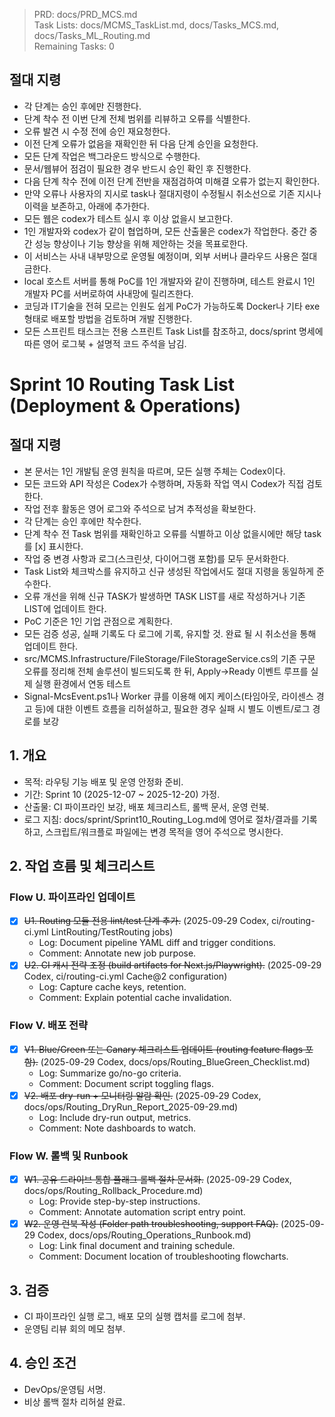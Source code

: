 > PRD: docs/PRD_MCS.md  
> Task Lists: docs/MCMS_TaskList.md, docs/Tasks_MCS.md, docs/Tasks_ML_Routing.md  
> Remaining Tasks: 0

## 절대 지령
- 각 단계는 승인 후에만 진행한다.
- 단계 착수 전 이번 단계 전체 범위를 리뷰하고 오류를 식별한다.
- 오류 발견 시 수정 전에 승인 재요청한다.
- 이전 단계 오류가 없음을 재확인한 뒤 다음 단계 승인을 요청한다.
- 모든 단계 작업은 백그라운드 방식으로 수행한다.
- 문서/웹뷰어 점검이 필요한 경우 반드시 승인 확인 후 진행한다.
- 다음 단계 착수 전에 이전 단계 전반을 재점검하여 미해결 오류가 없는지 확인한다.
- 만약 오류나 사용자의 지시로 task나 절대지령이 수정될시 취소선으로 기존 지시나 이력을 보존하고, 아래에 추가한다.
- 모든 웹은 codex가 테스트 실시 후 이상 없을시 보고한다.
- 1인 개발자와 codex가 같이 협업하며, 모든 산출물은 codex가 작업한다. 중간 중간 성능 향상이나 기능 향상을 위해 제안하는 것을 목표로한다.
- 이 서비스는 사내 내부망으로 운영될 예정이며, 외부 서버나 클라우드 사용은 절대 금한다.
- local 호스트 서버를 통해 PoC를 1인 개발자와 같이 진행하며, 테스트 완료시 1인 개발자 PC를 서버로하여 사내망에 릴리즈한다.
- 코딩과 IT기술을 전혀 모르는 인원도 쉽게 PoC가 가능하도록 Docker나 기타 exe 형태로 배포할 방법을 검토하며 개발 진행한다.
- 모든 스프린트 태스크는 전용 스프린트 Task List를 참조하고, docs/sprint 명세에 따른 영어 로그북 + 설명적 코드 주석을 남김.
# Sprint 10 Routing Task List (Deployment & Operations)

## 절대 지령
- 본 문서는 1인 개발팀 운영 원칙을 따르며, 모든 실행 주체는 Codex이다.
- 모든 코드와 API 작성은 Codex가 수행하며, 자동화 작업 역시 Codex가 직접 검토한다.
- 작업 전후 활동은 영어 로그와 주석으로 남겨 추적성을 확보한다.
- 각 단계는 승인 후에만 착수한다.
- 단계 착수 전 Task 범위를 재확인하고 오류를 식별하고 이상 없을시에만 해당 task를 [x] 표시한다.
- 작업 중 변경 사항과 로그(스크린샷, 다이어그램 포함)를 모두 문서화한다.
- Task List와 체크박스를 유지하고 신규 생성된 작업에서도 절대 지령을 동일하게 준수한다.
- 오류 개선을 위해 신규 TASK가 발생하면 TASK LIST를 새로 작성하거나 기존 LIST에 업데이트 한다.
- PoC 기준은 1인 기업 관점으로 계획한다.
- 모든 검증 성공, 실패 기록도 다 로그에 기록, 유지할 것. 완료 될 시 취소선을 통해 업데이트 한다.
- src/MCMS.Infrastructure/FileStorage/FileStorageService.cs의 기존 구문 오류를 정리해 전체 솔루션이 빌드되도록 한 뒤, Apply→Ready 이벤트 루프를 실제 실행 환경에서 연동 테스트
- Signal-McsEvent.ps1나 Worker 큐를 이용해 에지 케이스(타임아웃, 라이센스 경고 등)에 대한 이벤트 흐름을 리허설하고, 필요한 경우 실패 시 별도 이벤트/로그 경로를 보강

## 1. 개요
- 목적: 라우팅 기능 배포 및 운영 안정화 준비.
- 기간: Sprint 10 (2025-12-07 ~ 2025-12-20) 가정.
- 산출물: CI 파이프라인 보강, 배포 체크리스트, 롤백 문서, 운영 런북.
- 로그 지침: docs/sprint/Sprint10_Routing_Log.md에 영어로 절차/결과를 기록하고, 스크립트/워크플로 파일에는 변경 목적을 영어 주석으로 명시한다.

## 2. 작업 흐름 및 체크리스트
### Flow U. 파이프라인 업데이트
- [x] ~~U1. Routing 모듈 전용 lint/test 단계 추가.~~ (2025-09-29 Codex, ci/routing-ci.yml LintRouting/TestRouting jobs)
  - Log: Document pipeline YAML diff and trigger conditions.
  - Comment: Annotate new job purpose.
- [x] ~~U2. CI 캐시 전략 조정 (build artifacts for Next.js/Playwright).~~ (2025-09-29 Codex, ci/routing-ci.yml Cache@2 configuration)
  - Log: Capture cache keys, retention.
  - Comment: Explain potential cache invalidation.

### Flow V. 배포 전략
- [x] ~~V1. Blue/Green 또는 Canary 체크리스트 업데이트 (routing feature flags 포함).~~ (2025-09-29 Codex, docs/ops/Routing_BlueGreen_Checklist.md)
  - Log: Summarize go/no-go criteria.
  - Comment: Document script toggling flags.
- [x] ~~V2. 배포 dry-run + 모니터링 알람 확인.~~ (2025-09-29 Codex, docs/ops/Routing_DryRun_Report_2025-09-29.md)
  - Log: Include dry-run output, metrics.
  - Comment: Note dashboards to watch.

### Flow W. 롤백 및 Runbook
- [x] ~~W1. 공유 드라이브 통합 플래그 롤백 절차 문서화.~~ (2025-09-29 Codex, docs/ops/Routing_Rollback_Procedure.md)
  - Log: Provide step-by-step instructions.
  - Comment: Annotate automation script entry point.
- [x] ~~W2. 운영 런북 작성 (Folder path troubleshooting, support FAQ).~~ (2025-09-29 Codex, docs/ops/Routing_Operations_Runbook.md)
  - Log: Link final document and training schedule.
  - Comment: Document location of troubleshooting flowcharts.

## 3. 검증
- CI 파이프라인 실행 로그, 배포 모의 실행 캡처를 로그에 첨부.
- 운영팀 리뷰 회의 메모 첨부.

## 4. 승인 조건
- DevOps/운영팀 서명.
- 비상 롤백 절차 리허설 완료.






